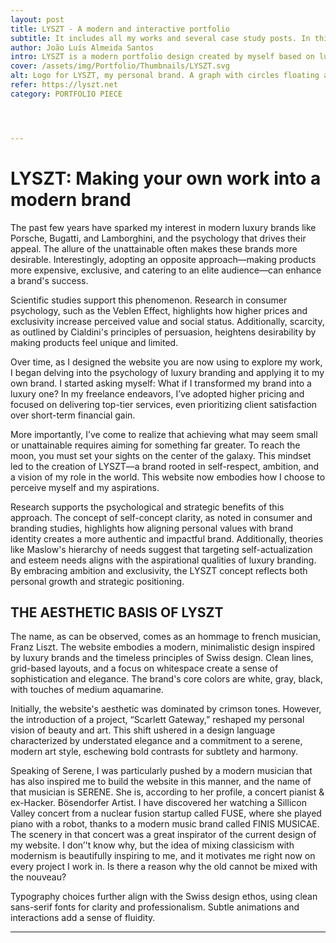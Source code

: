 ```yaml
---
layout: post
title: LYSZT - A modern and interactive portfolio
subtitle: It includes all my works and several case study posts. In this article we define what is LYSZT.
author: João Luís Almeida Santos
intro: LYSZT is a modern portfolio design created by myself based on luxury brands, modernism and simplicity. It is the definition of my personal brand.
cover: /assets/img/Portfolio/Thumbnails/LYSZT.svg
alt: Logo for LYSZT, my personal brand. A graph with circles floating around.
refer: https://lyszt.net
category: PORTFOLIO PIECE




---
```


# LYSZT: Making your own work into a modern brand

The past few years have sparked my interest in modern luxury brands like Porsche, Bugatti, and Lamborghini, and the psychology that drives their appeal. The allure of the unattainable often makes these brands more desirable. Interestingly, adopting an opposite approach—making products more expensive, exclusive, and catering to an elite audience—can enhance a brand's success.

Scientific studies support this phenomenon. Research in consumer psychology, such as the Veblen Effect, highlights how higher prices and exclusivity increase perceived value and social status. Additionally, scarcity, as outlined by Cialdini's principles of persuasion, heightens desirability by making products feel unique and limited.

Over time, as I designed the website you are now using to explore my work, I began delving into the psychology of luxury branding and applying it to my own brand. I started asking myself: What if I transformed my brand into a luxury one? In my freelance endeavors, I’ve adopted higher pricing and focused on delivering top-tier services, even prioritizing client satisfaction over short-term financial gain.

More importantly, I’ve come to realize that achieving what may seem small or unattainable requires aiming for something far greater. To reach the moon, you must set your sights on the center of the galaxy. This mindset led to the creation of LYSZT—a brand rooted in self-respect, ambition, and a vision of my role in the world. This website now embodies how I choose to perceive myself and my aspirations.

Research supports the psychological and strategic benefits of this approach. The concept of self-concept clarity, as noted in consumer and branding studies, highlights how aligning personal values with brand identity creates a more authentic and impactful brand. Additionally, theories like Maslow's hierarchy of needs suggest that targeting self-actualization and esteem needs aligns with the aspirational qualities of luxury branding. By embracing ambition and exclusivity, the LYSZT concept reflects both personal growth and strategic positioning.

## THE AESTHETIC BASIS OF LYSZT

The name, as can be observed, comes as an hommage to french musician, Franz Liszt. The website embodies a modern, minimalistic design inspired by luxury brands and the timeless principles of Swiss design. Clean lines, grid-based layouts, and a focus on whitespace create a sense of sophistication and elegance. The brand's core colors are white, gray, black, with touches of medium aquamarine.

Initially, the website's aesthetic was dominated by crimson tones. However, the introduction of a project, “Scarlett Gateway,” reshaped my personal vision of beauty and art. This shift ushered in a design language characterized by understated elegance and a commitment to a serene, modern art style, eschewing bold contrasts for subtlety and harmony.

Speaking of Serene, I was particularly pushed by a modern musician that has also inspired me to build the website in this manner, and the name of that musician is SERENE. She is, according to her profile, a concert pianist & ex-Hacker. Bösendorfer Artist. I have discovered her watching a Sillicon Valley concert from a nuclear fusion startup called FUSE, where she played piano with a robot, thanks to a modern music brand called FINIS MUSICAE. The scenery in that concert was a great inspirator of the current design of my website. I don’'t know why, but the idea of mixing classicism with modernism is beautifully inspiring to me, and it motivates me right now on every project I work in. Is there a reason why the old cannot be mixed with the nouveau?

Typography choices further align with the Swiss design ethos, using clean sans-serif fonts for clarity and professionalism. Subtle animations and interactions add a sense of fluidity.


---
